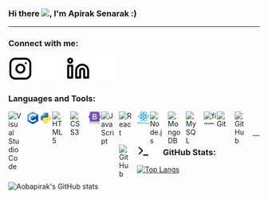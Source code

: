 ### Hi there <img src="https://raw.githubusercontent.com/MartinHeinz/MartinHeinz/master/wave.gif" width="30px">, I'm Apirak Senarak :)

<!--
**aobapirak/aobapirak** is a ✨ _special_ ✨ repository because its `README.md` (this file) appears on your GitHub profile.

Here are some ideas to get you started:

- 🔭 I’m currently working on ...
- 🌱 I’m currently learning ...
- 👯 I’m looking to collaborate on ...
- 🤔 I’m looking for help with ...
- 💬 Ask me about ...
- 📫 How to reach me: ...
- 😄 Pronouns: ...
- ⚡ Fun fact: ...
-->

---

### Connect with me:

[![website](./img/instagram-light.svg)](https://instagram.com/aobapirak#gh-light-mode-only)
[![website](./img/instagram-dark.svg)](https://instagram.com/aobapirak#gh-dark-mode-only)
&nbsp;&nbsp;
[![website](./img/linkedin-light.svg)](https://linkedin.com/in/apiraksenarak#gh-light-mode-only)
[![website](./img/linkedin-dark.svg)](https://linkedin.com/in/apiraksenarak#gh-dark-mode-only)

### Languages and Tools:

<a href="https://visualstudio.microsoft.com/" target="_blank" rel="noreferrer">
<img align="left" alt="Visual Studio Code" width="26px" src="https://cdn.jsdelivr.net/gh/devicons/devicon/icons/vscode/vscode-original.svg" style="padding-right:10px;" />
</a>

<a href="https://www.cprogramming.com/" target="_blank" rel="noreferrer"> <img src="https://raw.githubusercontent.com/devicons/devicon/master/icons/c/c-original.svg" align="left" alt="c" width="26px" height="26px"/> </a>

<a href="https://www.python.org" target="_blank" rel="noreferrer"> <img src="https://raw.githubusercontent.com/devicons/devicon/master/icons/python/python-original.svg" align="left" alt="python" width="26px" height="26px"/> 
</a>

<a href="https://www.w3.org/html/" target="_blank" rel="noreferrer">
<img align="left" alt="HTML5" width="26px" src="https://cdn.jsdelivr.net/gh/devicons/devicon/icons/html5/html5-original.svg" style="padding-right:10px;" />
</a>

<a href="https://www.w3schools.com/css/" target="_blank" rel="noreferrer">
<img align="left" alt="CSS3" width="26px" src="https://cdn.jsdelivr.net/gh/devicons/devicon/icons/css3/css3-original.svg" style="padding-right:10px;" />
</a>

<a href="https://getbootstrap.com" target="_blank" rel="noreferrer">
<img align="left" alt="bootstrap" width="26px" height="26px" src="https://raw.githubusercontent.com/devicons/devicon/master/icons/bootstrap/bootstrap-plain-wordmark.svg" /> 
</a>

<a href="https://developer.mozilla.org/en-US/docs/Web/JavaScript" target="_blank" rel="noreferrer">
<img align="left" alt="JavaScript" width="26px" src="https://cdn.jsdelivr.net/gh/devicons/devicon/icons/javascript/javascript-original.svg" style="padding-right:10px;" />
</a>

<a href="https://reactjs.org/" target="_blank" rel="noreferrer">
<img align="left" alt="React" width="26px" src="https://cdn.jsdelivr.net/gh/devicons/devicon/icons/react/react-original.svg" style="padding-right:10px;" />
</a>

<a href="https://reactnative.dev/" target="_blank" rel="noreferrer"> 
<img align="left" height="26px" src="./img/react-native.png" alt="reactnative" /> 
</a>

<a href="https://nodejs.org" target="_blank" rel="noreferrer">
<img align="left" alt="Node.js" width="26px" src="https://cdn.jsdelivr.net/gh/devicons/devicon/icons/nodejs/nodejs-original.svg" style="padding-right:10px;" />
</a>

<a href="https://www.mongodb.com/" target="_blank" rel="noreferrer">
<img align="left" alt="MongoDB" width="26px" src="https://cdn.jsdelivr.net/gh/devicons/devicon/icons/mongodb/mongodb-original.svg" style="padding-right:10px;" />
</a>

<a href="https://www.mysql.com/" target="_blank" rel="noreferrer">
<img align="left" alt="MySQL" width="26px" src="https://cdn.jsdelivr.net/gh/devicons/devicon/icons/mysql/mysql-original.svg" style="padding-right:10px;" />
</a>

<a href="https://www.figma.com/" target="_blank" rel="noreferrer"> 
<img align="left" src="https://www.vectorlogo.zone/logos/figma/figma-icon.svg" alt="figma" width="26px" height="26px"/> 
</a>

<a href="https://git-scm.com/" target="_blank" rel="noreferrer">
<img align="left" alt="Git" width="26px" src="https://cdn.jsdelivr.net/gh/devicons/devicon/icons/git/git-original.svg" style="padding-right:10px;" />
</a>

<img align="left" alt="GitHub" width="26px" src="https://user-images.githubusercontent.com/3369400/139447912-e0f43f33-6d9f-45f8-be46-2df5bbc91289.png#gh-dark-mode-only" style="padding-right:10px;" unselectable="on" />
<img align="left" alt="GitHub" width="26px" src="https://user-images.githubusercontent.com/3369400/139448065-39a229ba-4b06-434b-bc67-616e2ed80c8f.png#gh-light-mode-only" style="padding-right:10px;" unselectable="on" />

<img align="left" alt="Terminal" width="26px" src="./img/terminal-light.svg#gh-light-mode-only" unselectable="on" />
<img align="left" alt="Terminal" width="26px" src="./img/terminal-dark.svg#gh-dark-mode-only" unselectable="on" />

</br>
</br>

---

### GitHub Stats:

[![Top Langs](https://github-readme-stats.vercel.app/api/top-langs/?username=aobapirak&layout=compact&theme=city_lights)](https://github.com/aobapirak/github-readme-stats)
</br>
</br>
![Aobapirak's GitHub stats](https://github-readme-stats.vercel.app/api?username=aobapirak&show_icons=true&theme=city_lights)


